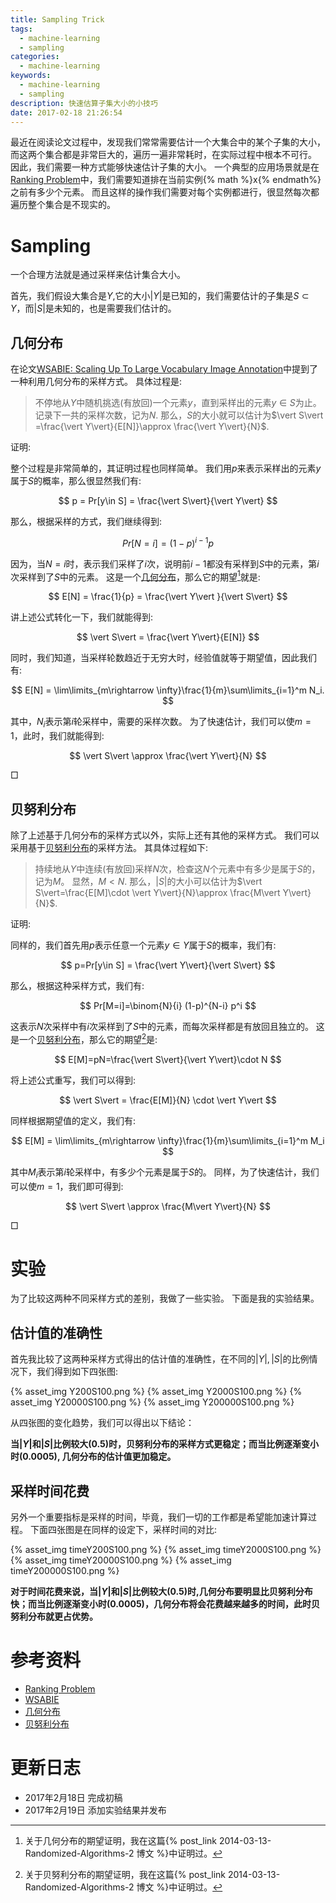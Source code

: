 ```yaml
---
title: Sampling Trick
tags:
  - machine-learning
  - sampling
categories:
  - machine-learning
keywords:
  - machine-learning
  - sampling
description: 快速估算子集大小的小技巧
date: 2017-02-18 21:26:54
---
```





最近在阅读论文过程中，发现我们常常需要估计一个大集合中的某个子集的大小，而这两个集合都是非常巨大的，遍历一遍非常耗时，在实际过程中根本不可行。
因此，我们需要一种方式能够快速估计子集的大小。
一个典型的应用场景就是在[Ranking Problem][]中，我们需要知道排在当前实例{% math %}x{% endmath%}之前有多少个元素。
而且这样的操作我们需要对每个实例都进行，很显然每次都遍历整个集合是不现实的。

# Sampling

一个合理方法就是通过采样来估计集合大小。

首先，我们假设大集合是$Y$,它的大小$\vert Y\vert$是已知的，我们需要估计的子集是$S\subset Y$，而$\vert S\vert$是未知的，也是需要我们估计的。

## 几何分布

在论文[WSABIE: Scaling Up To Large Vocabulary Image Annotation](WSABIE)中提到了一种利用几何分布的采样方式。
具体过程是:

> 不停地从$Y$中随机挑选(有放回)一个元素$y$，直到采样出的元素$y\in S$为止。
> 记录下一共的采样次数，记为$N$.
> 那么，$S$的大小就可以估计为$\vert S\vert =\frac{\vert Y\vert}{E[N]}\approx \frac{\vert Y\vert}{N}$.

证明:

整个过程是非常简单的，其证明过程也同样简单。
我们用$p$来表示采样出的元素$y$属于$S$的概率，那么很显然我们有:

$$
p = Pr[y\in S] = \frac{\vert S\vert}{\vert Y\vert}
$$

那么，根据采样的方式，我们继续得到:

$$
Pr[N=i] = (1-p)^{i-1}p
$$

因为，当$N=i$时，表示我们采样了$i$次，说明前$i-1$都没有采样到$S$中的元素，第$i$次采样到了$S$中的元素。
这是一个[几何分布][]，那么它的期望[^1]就是:

$$
E[N] = \frac{1}{p} = \frac{\vert Y\vert }{\vert S\vert}
$$

讲上述公式转化一下，我们就能得到:

$$
\vert S\vert = \frac{\vert Y\vert}{E[N]}
$$

同时，我们知道，当采样轮数趋近于无穷大时，经验值就等于期望值，因此我们有:

$$
E[N] = \lim\limits_{m\rightarrow \infty}\frac{1}{m}\sum\limits_{i=1}^m N_i.
$$

其中，$N_i$表示第$i$轮采样中，需要的采样次数。
为了快速估计，我们可以使$m=1$，此时，我们就能得到:

$$
\vert S\vert \approx \frac{\vert Y\vert}{N}
$$

$\Box$

## 贝努利分布

除了上述基于几何分布的采样方式以外，实际上还有其他的采样方式。
我们可以采用基于[贝努利分布][]的采样方法。
其具体过程如下:

> 持续地从$Y$中连续(有放回)采样$N$次，检查这$N$个元素中有多少是属于$S$的，记为$M$。
> 显然，$M<N$.
> 那么，$\vert S\vert$的大小可以估计为$\vert S\vert=\frac{E[M]\cdot \vert Y\vert}{N}\approx \frac{M\vert Y\vert}{N}$.

证明:

同样的，我们首先用$p$表示任意一个元素$y\in Y$属于$S$的概率，我们有:

$$
p=Pr[y\in S] = \frac{\vert Y\vert}{\vert S\vert}
$$

那么，根据这种采样方式，我们有:

$$
Pr[M=i]=\binom{N}{i} (1-p)^{N-i} p^i
$$

这表示$N$次采样中有$i$次采样到了$S$中的元素，而每次采样都是有放回且独立的。
这是一个[贝努利分布][]，那么它的期望[^2]是:

$$
E[M]=pN=\frac{\vert S\vert}{\vert Y\vert}\cdot N
$$

将上述公式重写，我们可以得到:

$$
\vert S\vert = \frac{E[M]}{N} \cdot \vert Y\vert
$$

同样根据期望值的定义，我们有:


$$
E[M] = \lim\limits_{m\rightarrow \infty}\frac{1}{m}\sum\limits_{i=1}^m M_i
$$

其中$M_i$表示第$i$轮采样中，有多少个元素是属于$S$的。
同样，为了快速估计，我们可以使$m=1$，我们即可得到:

$$
\vert S\vert \approx \frac{M\vert Y\vert}{N}
$$

$\Box$

# 实验

为了比较这两种不同采样方式的差别，我做了一些实验。
下面是我的实验结果。

## 估计值的准确性

首先我比较了这两种采样方式得出的估计值的准确性，在不同的$\vert Y\vert, \vert S\vert$的比例情况下，我们得到如下四张图:

{% asset_img Y200S100.png  %}
{% asset_img Y2000S100.png  %}
{% asset_img Y20000S100.png  %}
{% asset_img Y200000S100.png  %}

从四张图的变化趋势，我们可以得出以下结论：

**当$\vert Y\vert$和$\vert S\vert$比例较大(0.5)时，贝努利分布的采样方式更稳定；而当比例逐渐变小时(0.0005), 几何分布的估计值更加稳定。**


## 采样时间花费

另外一个重要指标是采样的时间，毕竟，我们一切的工作都是希望能加速计算过程。
下面四张图是在同样的设定下，采样时间的对比:

{% asset_img timeY200S100.png  %}
{% asset_img timeY2000S100.png  %}
{% asset_img timeY20000S100.png  %}
{% asset_img timeY200000S100.png  %}

**对于时间花费来说，当$\vert Y\vert$和$\vert S\vert$比例较大(0.5)时,几何分布要明显比贝努利分布快；而当比例逐渐变小时(0.0005)，几何分布将会花费越来越多的时间，此时贝努利分布就更占优势。**



# 参考资料

- [Ranking Problem][]
- [WSABIE][]
- [几何分布][]
- [贝努利分布][]

# 更新日志

- 2017年2月18日 完成初稿
- 2017年2月19日 添加实验结果并发布


[Ranking Problem]: https://en.wikipedia.org/wiki/Learning_to_rank
[WSABIE]: http://www.thespermwhale.com/jaseweston/papers/wsabie-ijcai.pdf
[几何分布]: https://en.wikipedia.org/wiki/Geometric_distribution
[贝努利分布]: https://en.wikipedia.org/wiki/Bernoulli_distribution

[^1]: 关于几何分布的期望证明，我在这篇{% post_link 2014-03-13-Randomized-Algorithms-2 博文 %}中证明过。
[^2]: 关于贝努利分布的期望证明，我在这篇{% post_link 2014-03-13-Randomized-Algorithms-2 博文 %}中证明过。
